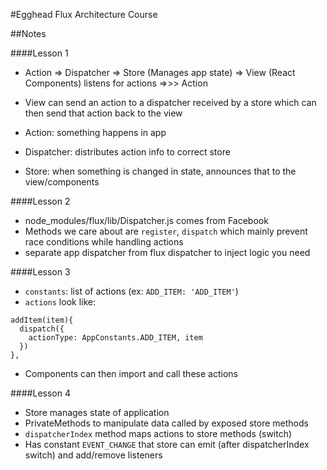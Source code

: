 #Egghead Flux Architecture Course

##Notes

####Lesson 1
- Action => Dispatcher => Store (Manages app state) => View (React Components) listens for actions =>>> Action

- View can send an action to a dispatcher received by a store which can then send that action back to the view
- Action: something happens in app
- Dispatcher: distributes action info to correct store
- Store: when something is changed in state, announces that to the view/components

####Lesson 2
- node_modules/flux/lib/Dispatcher.js comes from Facebook
- Methods we care about are `register`, `dispatch` which mainly prevent race conditions while handling actions
- separate app dispatcher from flux dispatcher to inject logic you need

####Lesson 3
- `constants`: list of actions (ex: `ADD_ITEM: 'ADD_ITEM'`)
- `actions` look like:
```
addItem(item){
  dispatch({
    actionType: AppConstants.ADD_ITEM, item
  })
},
```
- Components can then import and call these actions

####Lesson 4
- Store manages state of application
- PrivateMethods to manipulate data called by exposed store methods
- `dispatcherIndex` method maps actions to store methods (switch)
- Has constant `EVENT_CHANGE` that store can emit (after dispatcherIndex switch) and add/remove listeners
